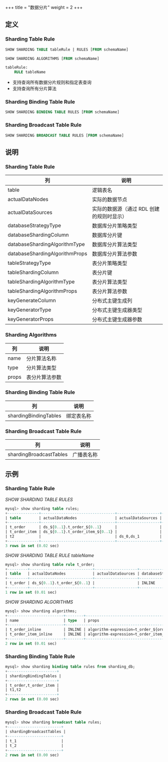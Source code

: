 +++
title = "数据分片"
weight = 2
+++

## 定义

### Sharding Table Rule

```sql
SHOW SHARDING TABLE tableRule | RULES [FROM schemaName]

SHOW SHARDING ALGORITHMS [FROM schemaName]

tableRule:
    RULE tableName
```
-  支持查询所有数据分片规则和指定表查询
-  支持查询所有分片算法

### Sharding Binding Table Rule

```sql
SHOW SHARDING BINDING TABLE RULES [FROM schemaName]
```

### Sharding Broadcast Table Rule

```sql
SHOW SHARDING BROADCAST TABLE RULES [FROM schemaName]
```

## 说明

### Sharding Table Rule

| 列                             | 说明                                 |
| ------------------------------ | ----------------------------------- |
| table                          | 逻辑表名                             |
| actualDataNodes                | 实际的数据节点                        |
| actualDataSources              | 实际的数据源（通过 RDL 创建的规则时显示） |
| databaseStrategyType           | 数据库分片策略类型                     |
| databaseShardingColumn         | 数据库分片键                          |
| databaseShardingAlgorithmType  | 数据库分片算法类型                     |
| databaseShardingAlgorithmProps | 数据库分片算法参数                     |
| tableStrategyType              | 表分片策略类型                        |
| tableShardingColumn            | 表分片键                             |
| tableShardingAlgorithmType     | 表分片算法类型                        |
| tableShardingAlgorithmProps    | 表分片算法参数                        |
| keyGenerateColumn              | 分布式主键生成列                      |
| keyGeneratorType               | 分布式主键生成器类型                   |
| keyGeneratorProps              | 分布式主键生成器参数                   |

### Sharding Algorithms

| 列     | 说明          |
| ------| --------------|
| name  | 分片算法名称    |
| type  | 分片算法类型    |
| props | 表分片算法参数  |

### Sharding Binding Table Rule

| 列                    | 说明      |
| --------------------- | -------- |
| shardingBindingTables | 绑定表名称 |

### Sharding Broadcast Table Rule

| 列                      | 说明      |
| ----------------------- | -------- |
| shardingBroadcastTables | 广播表名称 |

## 示例

### Sharding Table Rule

*SHOW SHARDING TABLE RULES*
```sql
mysql> show sharding table rules;
+--------------+---------------------------------+-------------------+----------------------+------------------------+-------------------------------+----------------------------------------+-------------------+---------------------+----------------------------+---------------------------------------------------+-------------------+------------------+-------------------+
| table        | actualDataNodes                 | actualDataSources | databaseStrategyType | databaseShardingColumn | databaseShardingAlgorithmType | databaseShardingAlgorithmProps         | tableStrategyType | tableShardingColumn | tableShardingAlgorithmType | tableShardingAlgorithmProps                       | keyGenerateColumn | keyGeneratorType | keyGeneratorProps |
+--------------+---------------------------------+-------------------+----------------------+------------------------+-------------------------------+----------------------------------------+-------------------+---------------------+----------------------------+---------------------------------------------------+-------------------+------------------+-------------------+
| t_order      | ds_${0..1}.t_order_${0..1}      |                   | INLINE               | user_id                | INLINE                        | algorithm-expression:ds_${user_id % 2} | INLINE            | order_id            | INLINE                     | algorithm-expression:t_order_${order_id % 2}      | order_id          | SNOWFLAKE        | worker-id:123     |
| t_order_item | ds_${0..1}.t_order_item_${0..1} |                   | INLINE               | user_id                | INLINE                        | algorithm-expression:ds_${user_id % 2} | INLINE            | order_id            | INLINE                     | algorithm-expression:t_order_item_${order_id % 2} | order_item_id     | SNOWFLAKE        | worker-id:123     |
| t2           |                                 | ds_0,ds_1         |                      |                        |                               |                                        | mod               | id                  | mod                        | sharding-count:10                                 |                   |                  |                   |
+--------------+---------------------------------+-------------------+----------------------+------------------------+-------------------------------+----------------------------------------+-------------------+---------------------+----------------------------+---------------------------------------------------+-------------------+------------------+-------------------+
3 rows in set (0.02 sec)
```

*SHOW SHARDING TABLE RULE tableName*
```sql
mysql> show sharding table rule t_order;
+---------+----------------------------+-------------------+----------------------+------------------------+-------------------------------+----------------------------------------+-------------------+---------------------+----------------------------+----------------------------------------------+-------------------+------------------+-------------------+
| table   | actualDataNodes            | actualDataSources | databaseStrategyType | databaseShardingColumn | databaseShardingAlgorithmType | databaseShardingAlgorithmProps         | tableStrategyType | tableShardingColumn | tableShardingAlgorithmType | tableShardingAlgorithmProps                  | keyGenerateColumn | keyGeneratorType | keyGeneratorProps |
+---------+----------------------------+-------------------+----------------------+------------------------+-------------------------------+----------------------------------------+-------------------+---------------------+----------------------------+----------------------------------------------+-------------------+------------------+-------------------+
| t_order | ds_${0..1}.t_order_${0..1} |                   | INLINE               | user_id                | INLINE                        | algorithm-expression:ds_${user_id % 2} | INLINE            | order_id            | INLINE                     | algorithm-expression:t_order_${order_id % 2} | order_id          | SNOWFLAKE        | worker-id:123     |
+---------+----------------------------+-------------------+----------------------+------------------------+-------------------------------+----------------------------------------+-------------------+---------------------+----------------------------+----------------------------------------------+-------------------+------------------+-------------------+
1 row in set (0.01 sec)
```

*SHOW SHARDING ALGORITHMS*
```sql
mysql> show sharding algorithms;
+-------------------------+--------+-----------------------------------------------------+
| name                    | type   | props                                               |
+-------------------------+--------------------------------------------------------------+
| t_order_inline          | INLINE | algorithm-expression=t_order_${order_id % 2}        |
| t_order_item_inline     | INLINE | algorithm-expression=t_order_item_${order_id % 2}   |
+-------------------------+--------+-----------------------------------------------------+
2 row in set (0.01 sec)
```

### Sharding Binding Table Rule

```sql
mysql> show sharding binding table rules from sharding_db;
+----------------------+
| shardingBindingTables |
+----------------------+
| t_order,t_order_item |
| t1,t2                |
+----------------------+
2 rows in set (0.00 sec)
```

### Sharding Broadcast Table Rule

```sql
mysql> show sharding broadcast table rules;
+------------------------+
| shardingBroadcastTables |
+------------------------+
| t_1                    |
| t_2                    |
+------------------------+
2 rows in set (0.00 sec)
```
